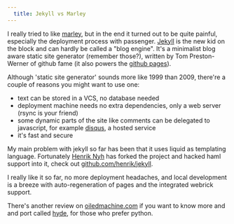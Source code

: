 ```yaml
---
  title: Jekyll vs Marley
---
```


I really tried to like [marley](http://github.com/karmi/marley/), but in the
end it turned out to be quite painful, especially the deployment process with
passenger. [Jekyll](http://github.com/mojombo/jekyll/) is the new kid on the
block and can hardly be called a "blog engine". It's a minimalist blog aware static site
generator (remember those?), written by Tom Preston-Werner of github fame (it
also powers the [github pages](http://github.com/blog/272-github-pages)).

Although 'static site generator' sounds more like 1999 than 2009, there're a couple
of reasons you might want to use one:

  * text can be stored in a VCS, no database needed
  * deployment machine needs no extra dependencies, only a web server (rsync is your friend)
  * some dynamic parts of the site like comments can be delegated to javascript, for
example [disqus](http://disqus.com), a hosted service
  * it's fast and secure

My main problem with jekyll so far has been that it uses liquid as templating
language. Fortunately [Henrik Nyh](http://henrik.nyh.se) has forked the project
and hacked haml support into it, check out [github.com/henrik/jekyll](http://github.com/henrik/jekyll).

I really like it so far, no more deployment headaches, and local development is
a breeze with auto-regeneration of pages and the integrated webrick support.

There's another review on
[oiledmachine.com](http://www.oiledmachine.com/posts/2008/12/27/overview-of-jekyll--a-static-site-generator-written-in-ruby.html)
if you want to know more and and port called [hyde](http://github.com/lakshmivyas/hyde/), for those who prefer python.
